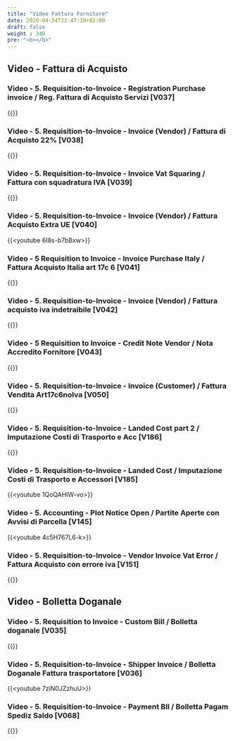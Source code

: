 ```yaml
---
title: "Video Fattura Fornitore"
date: 2020-04-24T22:47:10+02:00
draft: false
weight : 340
pre: "<b></b>"
---
```


## Video - Fattura di Acquisto
### Video - 5. Requisition-to-Invoice - Registration Purchase invoice / Reg. Fattura di Acquisto Servizi [V037]
{{<youtube e2ltX28UWVI>}}

### Video - 5. Requisition-to-Invoice - Invoice (Vendor) / Fattura di Acquisto 22% [V038]
{{<youtube HMTjJbjdwSU>}}

### Video - 5. Requisition-to-Invoice - Invoice Vat Squaring / Fattura con squadratura IVA [V039]
{{<youtube Zc0R3grA_hU>}}

### Video - 5. Requisition-to-Invoice - Invoice (Vendor) / Fattura Acquisto Extra UE [V040]
{{<youtube 6I8s-b7bBxw>}}

### Video - 5 Requisition to Invoice - Invoice Purchase Italy / Fattura Acquisto Italia art 17c 6 [V041]
{{<youtube P6bQRczRT8M>}}

### Video - 5. Requisition-to-Invoice - Invoice (Vendor) / Fattura acquisto iva indetraibile [V042]
{{<youtube ZrisrpXcPzs>}}

### Video - 5 Requisition to Invoice - Credit Note Vendor / Nota Accredito Fornitore [V043]
{{<youtube GRRD9T9uOJc>}}

### Video - 5. Requisition-to-Invoice - Invoice (Customer) / Fattura Vendita Art17c6noIva [V050]
{{<youtube gbc3QngnC4I>}}

### Video - 5. Requisition-to-Invoice - Landed Cost part 2 / Imputazione Costi di Trasporto e Acc [V186]
{{<youtube TC2ppwV_CaA>}}

### Video - 5. Requisition-to-Invoice - Landed Cost  / Imputazione Costi di Trasporto e Accessori  [V185]
{{<youtube 1QoQAHlW-vo>}}

### Video - 5. Accounting - Plot Notice Open / Partite Aperte con Avvisi di Parcella [V145]
{{<youtube 4c5H767L6-k>}}

### Video - 5. Requisition-to-Invoice - Vendor Invoice Vat Error / Fattura Acquisto con errore iva [V151]
{{<youtube BhsXb5d3TeQ>}}

## Video - Bolletta Doganale  
### Video - 5. Requisition to Invoice - Custom Bill / Bolletta doganale [V035]
{{<youtube DCyHXWdt6CA>}}

### Video - 5. Requisition-to-Invoice - Shipper Invoice / Bolletta Doganale Fattura trasportatore [V036]
{{<youtube 7ziN0JZzhuU>}}

### Video - 5. Requisition-to-Invoice - Payment BIl / Bolletta Pagam Spediz Saldo [V068]
{{<youtube Hcou77p8_l8>}}
